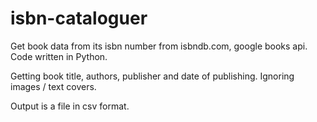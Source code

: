 isbn-cataloguer
===============

Get book data from its isbn number from isbndb.com, google books api. Code written in Python.

Getting book title, authors, publisher and date of publishing. Ignoring images / text covers. 

Output is a file in csv format. 
